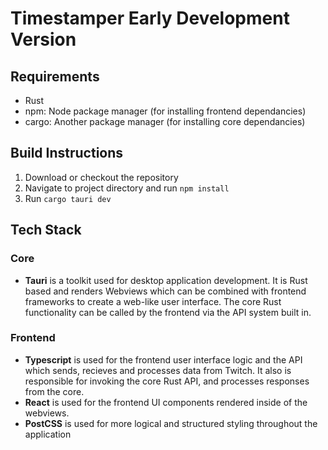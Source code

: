 # Timestamper Early Development Version

## Requirements
- Rust
- npm: Node package manager (for installing frontend dependancies)
- cargo: Another package manager (for installing core dependancies)

## Build Instructions
1. Download or checkout the repository
2. Navigate to project directory and run `npm install`
3. Run `cargo tauri dev`


## Tech Stack
### Core
- **Tauri** is a toolkit used for desktop application development. It is Rust based and renders Webviews which can be combined with frontend frameworks to create a web-like user interface. The core Rust functionality can be called by the frontend via the API system built in.

### Frontend
- **Typescript** is used for the frontend user interface logic and the API which sends, recieves and processes data from Twitch. It also is responsible for invoking the core Rust API, and processes responses from the core. 
- **React** is used for the frontend UI components rendered inside of the webviews.
- **PostCSS** is used for more logical and structured styling throughout the application



